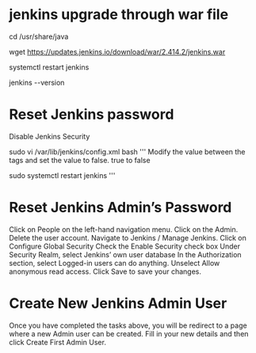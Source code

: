 # jenkins upgrade through war file

cd /usr/share/java

wget https://updates.jenkins.io/download/war/2.414.2/jenkins.war

systemctl restart jenkins

jenkins --version

# Reset Jenkins password

Disable Jenkins Security

sudo vi /var/lib/jenkins/config.xml 
bash '''
Modify the value between the <useSecurity> tags and set the value to false. <useSecurity>true</useSecurity> to <useSecurity>false</useSecurity> 

sudo systemctl restart jenkins
'''
# Reset Jenkins Admin’s Password
Click on People on the left-hand navigation menu.
Click on the Admin.
Delete the user account.
Navigate to Jenkins / Manage Jenkins.
Click on Configure Global Security
Check the Enable Security check box
Under Security Realm, select Jenkins’ own user database
In the Authorization section, select Logged-in users can do anything.
Unselect Allow anonymous read access.
Click Save to save your changes.

# Create New Jenkins Admin User

Once you have completed the tasks above, you will be redirect to a page where a new Admin user can be created. Fill in your new details and then click Create First Admin User.
